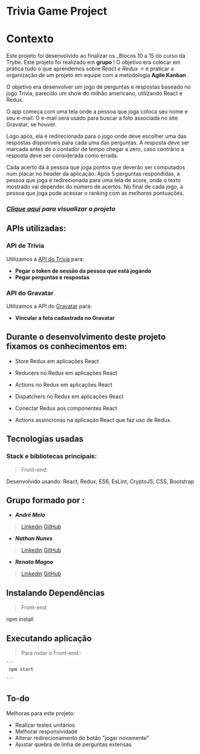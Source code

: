 # Trivia Game Project

# Contexto

Este projeto foi desenvolvido ao finalizar os  _Blocos 10 a 15 do curso da Trybe.  Este projeto foi realizado em **grupo** ! O objetivo era colocar em prática tudo o que aprendemos  sobre _React e Redux ⚛️_ e praticar a organização de um projeto em equipe com a metodologia **Agile Kanban** .

O objetivo era desenvolver um jogo de perguntas e respostas baseado no jogo Trivia, parecido um show do milhão americano, utilizando React e Redux.

O app começa com uma tela onde a pessoa que joga coloca seu nome e seu e-mail. O e-mail será usado para buscar a foto associada no site Gravatar, se houver.

Logo após, ela é redirecionada para o jogo onde deve escolher uma das respostas disponíveis para cada uma das perguntas. A resposta deve ser marcada antes de o contador de tempo chegar a zero, caso contrário a resposta deve ser considerada como errada.

Cada acerto dá à pessoa que joga pontos que deverão ser computados num placar no header da aplicação. Após 5 perguntas respondidas, a pessoa que joga é redirecionada para uma tela de score, onde o texto mostrado vai depender do número de acertos. No final de cada jogo, a pessoa que joga pode acessar o ranking com as melhores pontuações.

### _[Clique aqui](http://trivia-game-flax.vercel.app/ "trivia-game-flax.vercel.app")  para visualizar o projeto_

## APIs utilizadas:

### API de Trivia

Utilizamos a [API do Trivia](https://opentdb.com/api_config.php) para:
-   **Pegar o token de sessão da pessoa que está jogando**
-   **Pegar perguntas e respostas**
###  API do Gravatar

Utilizamos a API do [Gravatar](https://br.gravatar.com/site/implement/images/) para:
- **Vincular a fota cadastrada no Gravatar**

## Durante o desenvolvimento deste projeto fixamos os conhecimentos em:

-   Store Redux em aplicações React
    
-   Reducers no Redux em aplicações React
    
-   Actions no Redux em aplicações React
    
-   Dispatchers no Redux em aplicações React
    
-   Conectar Redux aos componentes React
    
-   Actions assíncronas na aplicação React que faz uso de Redux.

## Tecnologias usadas

### Stack e bibliotecas principais:

> Front-end:

 Desenvolvido usando: React, Redux, ES6, EsLint, CryptoJS, CSS,  Bootstrap

## Grupo formado por :

- **_André Melo_**
> [Linkedin](https://www.linkedin.com/in/adr-smelo/)
> [GitHub](https://github.com/Andre-S-Melo)
- **_Nathan Nunes_**
> [Linkedin](https://www.linkedin.com/in/nathannunes-/)
> [GitHub](https://github.com/NunesNathan)
- **_Renata Magno_** 
> [Linkedin](https://www.linkedin.com/in/renata-magno-656b3931/)
> [GitHub](https://github.com/re-magno)

## Instalando Dependências

> Front-end:

npm install

## Executando aplicação

> Para rodar o Front-end::
    
    ```
     npm start
    
    ```
## To-do 

Melhoras para este projeto:
- Realizar testes unitários
- Melhorar responsividade
- Alterar redirecionamento do botão "jogar novamente"
- Ajustar quebra de linha de perguntas extensas
